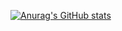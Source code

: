<!--
### Hi there 👋
-->

[![Anurag's GitHub stats](https://github-readme-stats-production.vercel.app/api?username=lorenzg2006)](https://github.com/anuraghazra/github-readme-stats)

<!--
[![ko-fi](https://ko-fi.com/img/githubbutton_sm.svg)](https://ko-fi.com/F2F217AUE4)
-->

<!--
**LorenzG2006/LorenzG2006** is a ✨ _special_ ✨ repository because its `README.md` (this file) appears on your GitHub profile.
Here are some ideas to get you started:
- 🔭 I’m currently working on ...
- 🌱 I’m currently learning ...
- 👯 I’m looking to collaborate on ...
- 🤔 I’m looking for help with ...
- 💬 Ask me about ...
- 📫 How to reach me: ...
- 😄 Pronouns: ...
- ⚡ Fun fact: ...
-->
